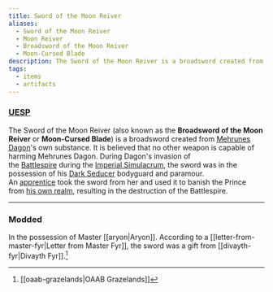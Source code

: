 ```yaml
---
title: Sword of the Moon Reiver
aliases:
  - Sword of the Moon Reiver
  - Moon Reiver
  - Broadsword of the Moon Reiver
  - Moon-Cursed Blade
description: The Sword of the Moon Reiver is a broadsword created from Mehrunes Dagon's own substance.
tags:
  - items
  - artifacts
---
```

### [UESP](https://en.uesp.net/wiki/Lore:Sword_of_the_Moon_Reiver)
The Sword of the Moon Reiver (also known as the **Broadsword of the Moon Reiver** or **Moon-Cursed Blade**) is a broadsword created from [Mehrunes Dagon](https://en.uesp.net/wiki/Lore:Mehrunes_Dagon "Lore:Mehrunes Dagon")'s own substance. It is believed that no other weapon is capable of harming Mehrunes Dagon. During Dagon's invasion of the [Battlespire](https://en.uesp.net/wiki/Lore:Battlespire "Lore:Battlespire") during the [Imperial Simulacrum](https://en.uesp.net/wiki/Lore:Imperial_Simulacrum "Lore:Imperial Simulacrum"), the sword was in the possession of his [Dark Seducer](https://en.uesp.net/wiki/Lore:Dark_Seducer "Lore:Dark Seducer") bodyguard and paramour. An [apprentice](https://en.uesp.net/wiki/Lore:Apprentice "Lore:Apprentice") took the sword from her and used it to banish the Prince from [his own realm](https://en.uesp.net/wiki/Lore:Dagon%27s_Hunting_Lodge "Lore:Dagon's Hunting Lodge"), resulting in the destruction of the Battlespire.

***
### Modded
In the possession of Master [[aryon|Aryon]]. According to a [[letter-from-master-fyr|Letter from Master Fyr]], the sword was a gift from [[divayth-fyr|Divayth Fyr]].[^1]

[^1]: [[oaab-grazelands|OAAB Grazelands]]